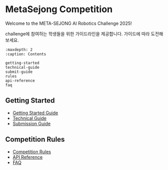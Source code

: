 # MetaSejong Competition

Welcome to the META-SEJONG AI Robotics Challenge 2025! 

challenge에 참여하는 학생들을 위한 가이드라인을 제공합니다. 가이드에 따라 도전해보세요.



```{toctree}
:maxdepth: 2
:caption: Contents

getting-started
technical-guide
submit-guide
rules
api-reference
faq
```

## Getting Started

- [Getting Started Guide](getting-started.md)
- [Technical Guide](technical-guide.md)
- [Submission Guide](submit-guide.md)

## Competition Rules

- [Competition Rules](rules.md)
- [API Reference](api-reference.md)
- [FAQ](faq.md) 